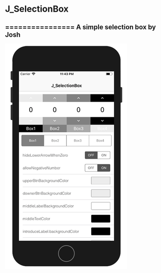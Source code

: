 # J_SelectionBox
================
A simple selection box by Josh
------------------------------

![image](https://github.com/iverson1234tw/J_SelectionBox/blob/master/J_Box.png?raw=true)
